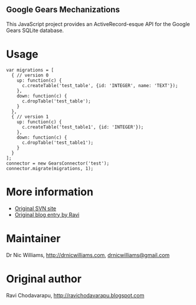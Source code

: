 Google Gears Mechanizations
---------------------------

This JavaScript project provides an ActiveRecord-esque API for the Google Gears
SQLite database.

Usage
=====

    var migrations = [
      { // version 0
        up: function(c) {
          c.createTable('test_table', {id: 'INTEGER', name: 'TEXT'});
        },
        down: function(c) {
          c.dropTable('test_table');
        }
      },
      { // version 1
        up: function(c) {
          c.createTable('test_table1', {id: 'INTEGER'});
        },
        down: function(c) {
          c.dropTable('test_table1');
        }
      }
    ];
    connector = new GearsConnector('test');
    connector.migrate(migrations, 1);

More information
================

* [Original SVN site](http://code.google.com/p/mechanizations/)
* [Original blog entry by Ravi](http://ravichodavarapu.blogspot.com/2007/07/mechanizations-towards-activerecord-for.html)

    
Maintainer
==========

Dr Nic Williams, http://drnicwilliams.com, drnicwilliams@gmail.com

Original author
===============

Ravi Chodavarapu, http://ravichodavarapu.blogspot.com